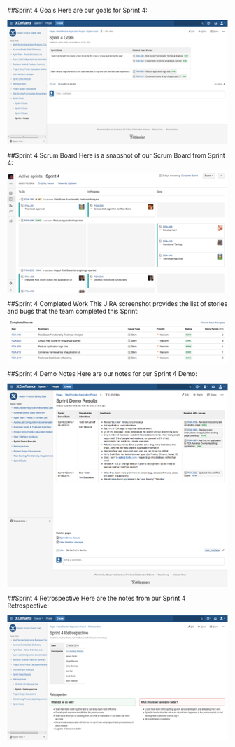 ##Sprint 4 Goals
Here are our goals for Sprint 4:

![Sprint 4 Goals](https://github.com/IBCDBS/medchecker/blob/master/agile_project_docs/assets/Sprint_4_Goals.png)

##Sprint 4 Scrum Board
Here is a snapshot of our Scrum Board from Sprint 4:

![Sprint 4 Scrum Board](https://github.com/IBCDBS/medchecker/blob/master/agile_project_docs/assets/Sprint_4_Scrum_Board.png)

##Sprint 4 Completed Work
This JIRA screenshot provides the list of stories and bugs that the team completed this Sprint:

![Sprint 4 Completed Work](https://github.com/IBCDBS/medchecker/blob/master/agile_project_docs/assets/Sprint_4_Completed_Items.png)

##Sprint 4 Demo Notes
Here are our notes for our Sprint 4 Demo:

![Sprint 4 Demo Notes](https://github.com/IBCDBS/medchecker/blob/master/agile_project_docs/assets/Sprint_4_Demo_Notes.png)

##Sprint 4 Retrospective
Here are the notes from our Sprint 4 Retrospective:

![Sprint 4 Retrospective](https://github.com/IBCDBS/medchecker/blob/master/agile_project_docs/assets/Sprint_4_Retrospective_Notes.png)